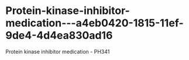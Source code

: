# Protein-kinase-inhibitor-medication---a4eb0420-1815-11ef-9de4-4d4ea830ad16
Protein kinase inhibitor medication - PH341

